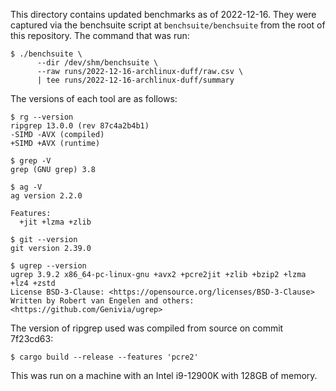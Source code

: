 This directory contains updated benchmarks as of 2022-12-16. They were captured
via the benchsuite script at `benchsuite/benchsuite` from the root of this
repository. The command that was run:

    $ ./benchsuite \
          --dir /dev/shm/benchsuite \
          --raw runs/2022-12-16-archlinux-duff/raw.csv \
          | tee runs/2022-12-16-archlinux-duff/summary

The versions of each tool are as follows:

    $ rg --version
    ripgrep 13.0.0 (rev 87c4a2b4b1)
    -SIMD -AVX (compiled)
    +SIMD +AVX (runtime)

    $ grep -V
    grep (GNU grep) 3.8

    $ ag -V
    ag version 2.2.0

    Features:
      +jit +lzma +zlib

    $ git --version
    git version 2.39.0

    $ ugrep --version
    ugrep 3.9.2 x86_64-pc-linux-gnu +avx2 +pcre2jit +zlib +bzip2 +lzma +lz4 +zstd
    License BSD-3-Clause: <https://opensource.org/licenses/BSD-3-Clause>
    Written by Robert van Engelen and others: <https://github.com/Genivia/ugrep>

The version of ripgrep used was compiled from source on commit 7f23cd63:

    $ cargo build --release --features 'pcre2'

This was run on a machine with an Intel i9-12900K with 128GB of memory.
